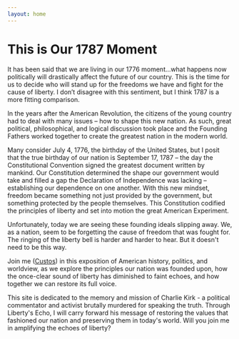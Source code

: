 ```yaml
---
layout: home
---
```

<h1 class="post-title">This is Our 1787 Moment</h1>
It has been said that we are living in our 1776 moment…what happens now politically will drastically affect the future of our country. This is the time for us to decide who will stand up for the freedoms we have and fight for the cause of liberty. I don’t disagree with this sentiment, but I think 1787 is a more fitting comparison.

In the years after the American Revolution, the citizens of the young country had to deal with many issues – how to shape this new nation. As such, great political, philosophical, and logical discussion took place and the Founding Fathers worked together to create the greatest nation in the modern world.

Many consider July 4, 1776, the birthday of the United States, but I posit that the true birthday of our nation is September 17, 1787 – the day the Constitutional Convention signed the greatest document written by mankind. Our Constitution determined the shape our government would take and filled a gap the Declaration of Independence was lacking – establishing our dependence on one another.  With this new mindset, freedom became something not just provided by the government, but something protected by the people themselves.  This Constitution codified the principles of liberty and set into motion the great American Experiment.

Unfortunately, today we are seeing these founding ideals slipping away.  We, as a nation, seem to be forgetting the cause of freedom that was fought for.  The ringing of the liberty bell is harder and harder to hear.  But it doesn't need to be this way.

Join me ([Custos](/about/)) in this exposition of American history, politics, and worldview, as we explore the principles our nation was founded upon, how the once-clear sound of liberty has diminished to faint echoes, and how together we can restore its full voice.

This site is dedicated to the memory and mission of Charlie Kirk - a political commentator and activist brutally murdered for speaking the truth.  Through Liberty's Echo, I will carry forward his message of restoring the values that fashioned our nation and preserving them in today's world.  Will you join me in amplifying the echoes of liberty? 